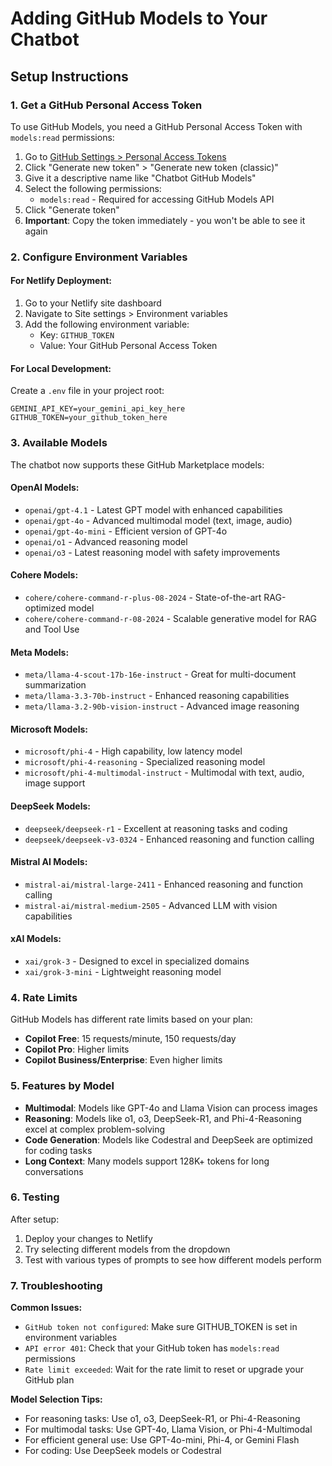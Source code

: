 # Adding GitHub Models to Your Chatbot

## Setup Instructions

### 1. Get a GitHub Personal Access Token

To use GitHub Models, you need a GitHub Personal Access Token with `models:read` permissions:

1. Go to [GitHub Settings > Personal Access Tokens](https://github.com/settings/tokens)
2. Click "Generate new token" > "Generate new token (classic)"
3. Give it a descriptive name like "Chatbot GitHub Models"
4. Select the following permissions:
   - `models:read` - Required for accessing GitHub Models API
5. Click "Generate token"
6. **Important**: Copy the token immediately - you won't be able to see it again

### 2. Configure Environment Variables

#### For Netlify Deployment:
1. Go to your Netlify site dashboard
2. Navigate to Site settings > Environment variables
3. Add the following environment variable:
   - Key: `GITHUB_TOKEN`
   - Value: Your GitHub Personal Access Token

#### For Local Development:
Create a `.env` file in your project root:
```
GEMINI_API_KEY=your_gemini_api_key_here
GITHUB_TOKEN=your_github_token_here
```

### 3. Available Models

The chatbot now supports these GitHub Marketplace models:

#### OpenAI Models:
- `openai/gpt-4.1` - Latest GPT model with enhanced capabilities
- `openai/gpt-4o` - Advanced multimodal model (text, image, audio)
- `openai/gpt-4o-mini` - Efficient version of GPT-4o
- `openai/o1` - Advanced reasoning model
- `openai/o3` - Latest reasoning model with safety improvements

#### Cohere Models:
- `cohere/cohere-command-r-plus-08-2024` - State-of-the-art RAG-optimized model
- `cohere/cohere-command-r-08-2024` - Scalable generative model for RAG and Tool Use

#### Meta Models:
- `meta/llama-4-scout-17b-16e-instruct` - Great for multi-document summarization
- `meta/llama-3.3-70b-instruct` - Enhanced reasoning capabilities
- `meta/llama-3.2-90b-vision-instruct` - Advanced image reasoning

#### Microsoft Models:
- `microsoft/phi-4` - High capability, low latency model
- `microsoft/phi-4-reasoning` - Specialized reasoning model
- `microsoft/phi-4-multimodal-instruct` - Multimodal with text, audio, image support

#### DeepSeek Models:
- `deepseek/deepseek-r1` - Excellent at reasoning tasks and coding
- `deepseek/deepseek-v3-0324` - Enhanced reasoning and function calling

#### Mistral AI Models:
- `mistral-ai/mistral-large-2411` - Enhanced reasoning and function calling
- `mistral-ai/mistral-medium-2505` - Advanced LLM with vision capabilities

#### xAI Models:
- `xai/grok-3` - Designed to excel in specialized domains
- `xai/grok-3-mini` - Lightweight reasoning model

### 4. Rate Limits

GitHub Models has different rate limits based on your plan:
- **Copilot Free**: 15 requests/minute, 150 requests/day
- **Copilot Pro**: Higher limits
- **Copilot Business/Enterprise**: Even higher limits

### 5. Features by Model

- **Multimodal**: Models like GPT-4o and Llama Vision can process images
- **Reasoning**: Models like o1, o3, DeepSeek-R1, and Phi-4-Reasoning excel at complex problem-solving
- **Code Generation**: Models like Codestral and DeepSeek are optimized for coding tasks
- **Long Context**: Many models support 128K+ tokens for long conversations

### 6. Testing

After setup:
1. Deploy your changes to Netlify
2. Try selecting different models from the dropdown
3. Test with various types of prompts to see how different models perform

### 7. Troubleshooting

**Common Issues:**
- `GitHub token not configured`: Make sure GITHUB_TOKEN is set in environment variables
- `API error 401`: Check that your GitHub token has `models:read` permissions
- `Rate limit exceeded`: Wait for the rate limit to reset or upgrade your GitHub plan

**Model Selection Tips:**
- For reasoning tasks: Use o1, o3, DeepSeek-R1, or Phi-4-Reasoning
- For multimodal tasks: Use GPT-4o, Llama Vision, or Phi-4-Multimodal
- For efficient general use: Use GPT-4o-mini, Phi-4, or Gemini Flash
- For coding: Use DeepSeek models or Codestral